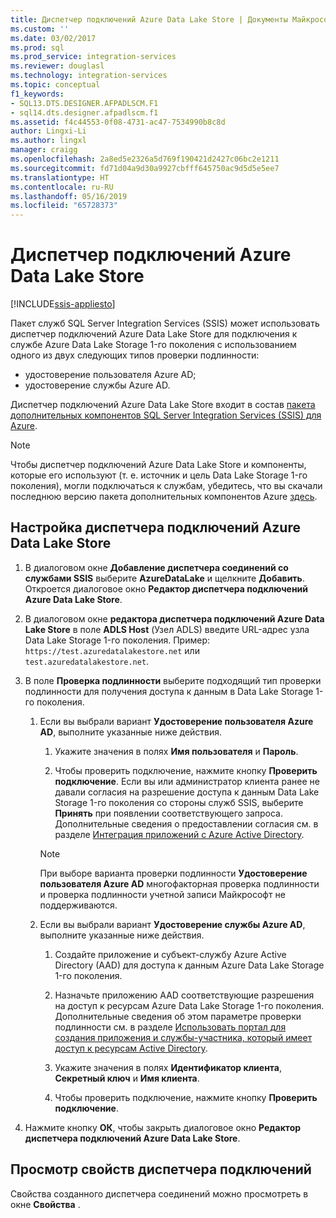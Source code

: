 ```yaml
---
title: Диспетчер подключений Azure Data Lake Store | Документы Майкрософт
ms.custom: ''
ms.date: 03/02/2017
ms.prod: sql
ms.prod_service: integration-services
ms.reviewer: douglasl
ms.technology: integration-services
ms.topic: conceptual
f1_keywords:
- SQL13.DTS.DESIGNER.AFPADLSCM.F1
- sql14.dts.designer.afpadlscm.f1
ms.assetid: f4c44553-0f08-4731-ac47-7534990b8c8d
author: Lingxi-Li
ms.author: lingxl
manager: craigg
ms.openlocfilehash: 2a8ed5e2326a5d769f190421d2427c06bc2e1211
ms.sourcegitcommit: fd71d04a9d30a9927cbfff645750ac9d5d5e5ee7
ms.translationtype: HT
ms.contentlocale: ru-RU
ms.lasthandoff: 05/16/2019
ms.locfileid: "65728373"
---
```

# <a name="azure-data-lake-store-connection-manager"></a>Диспетчер подключений Azure Data Lake Store

[!INCLUDE[ssis-appliesto](../../includes/ssis-appliesto-ssvrpluslinux-asdb-asdw-xxx.md)]


Пакет служб SQL Server Integration Services (SSIS) может использовать диспетчер подключений Azure Data Lake Store для подключения к службе Azure Data Lake Storage 1-го поколения с использованием одного из двух следующих типов проверки подлинности:
-   удостоверение пользователя Azure AD;
-   удостоверение службы Azure AD. 

Диспетчер подключений Azure Data Lake Store входит в состав [пакета дополнительных компонентов SQL Server Integration Services (SSIS) для Azure](../../integration-services/azure-feature-pack-for-integration-services-ssis.md).

> [!NOTE]
> Чтобы диспетчер подключений Azure Data Lake Store и компоненты, которые его используют (т. е. источник и цель Data Lake Storage 1-го поколения), могли подключаться к службам, убедитесь, что вы скачали последнюю версию пакета дополнительных компонентов Azure [здесь](https://www.microsoft.com/download/details.aspx?id=49492). 
 
## <a name="configure-the-azure-data-lake-store-connection-manager"></a>Настройка диспетчера подключений Azure Data Lake Store

1.  В диалоговом окне **Добавление диспетчера соединений со службами SSIS** выберите **AzureDataLake** и щелкните **Добавить**. Откроется диалоговое окно **Редактор диспетчера подключений Azure Data Lake Store**.
  
2.  В диалоговом окне **редактора диспетчера подключений Azure Data Lake Store** в поле **ADLS Host** (Узел ADLS) введите URL-адрес узла Data Lake Storage 1-го поколения. Пример: `https://test.azuredatalakestore.net` или `test.azuredatalakestore.net`.
  
3.  В поле **Проверка подлинности** выберите подходящий тип проверки подлинности для получения доступа к данным в Data Lake Storage 1-го поколения.

    1.  Если вы выбрали вариант **Удостоверение пользователя Azure AD**, выполните указанные ниже действия.
        1. Укажите значения в полях **Имя пользователя** и **Пароль**. 
    
        2. Чтобы проверить подключение, нажмите кнопку **Проверить подключение**. Если вы или администратор клиента ранее не давали согласия на разрешение доступа к данным Data Lake Storage 1-го поколения со стороны служб SSIS, выберите **Принять** при появлении соответствующего запроса. Дополнительные сведения о предоставлении согласия см. в разделе [Интеграция приложений с Azure Active Directory](https://docs.microsoft.com/azure/active-directory/active-directory-integrating-applications#updating-an-application).
    
        > [!NOTE] 
        > При выборе варианта проверки подлинности **Удостоверение пользователя Azure AD** многофакторная проверка подлинности и проверка подлинности учетной записи Майкрософт не поддерживаются.
    
    2. Если вы выбрали вариант **Удостоверение службы Azure AD**, выполните указанные ниже действия.
        1. Создайте приложение и субъект-службу Azure Active Directory (AAD) для доступа к данным Azure Data Lake Storage 1-го поколения.
    
        2. Назначьте приложению AAD соответствующие разрешения на доступ к ресурсам Azure Data Lake Storage 1-го поколения. Дополнительные сведения об этом параметре проверки подлинности см. в разделе [Использовать портал для создания приложения и службы-участника, который имеет доступ к ресурсам Active Directory](https://docs.microsoft.com/azure/azure-resource-manager/resource-group-create-service-principal-portal).
    
        3. Укажите значения в полях **Идентификатор клиента**, **Секретный ключ** и **Имя клиента**.
    
        4. Чтобы проверить подключение, нажмите кнопку **Проверить подключение**.  
  
6.  Нажмите кнопку **ОК**, чтобы закрыть диалоговое окно **Редактор диспетчера подключений Azure Data Lake Store**.  

## <a name="view-the-properties-of-the-connection-manager"></a>Просмотр свойств диспетчера подключений
Свойства созданного диспетчера соединений можно просмотреть в окне **Свойства** .  
  
  
